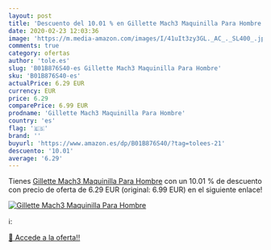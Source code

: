 ```yaml
---
layout: post
title: 'Descuento del 10.01 % en Gillette Mach3 Maquinilla Para Hombre'
date: 2020-02-23 12:03:36
image: 'https://m.media-amazon.com/images/I/41uIt3zy3GL._AC_._SL400_.jpg'
comments: true
category: ofertas
author: 'tole.es'
slug: 'B01B876S40-es Gillette Mach3 Maquinilla Para Hombre'
sku: 'B01B876S40-es'
actualPrice: 6.29 EUR
currency: EUR
price: 6.29
comparePrice: 6.99 EUR
prodname: 'Gillette Mach3 Maquinilla Para Hombre'
country: 'es'
flag: '🇪🇸'
brand: ''
buyurl: 'https://www.amazon.es/dp/B01B876S40/?tag=tolees-21'
descuento: '10.01'
average: '6.29'
---
```


Tienes [Gillette Mach3 Maquinilla Para Hombre](https://www.amazon.es/dp/B01B876S40/?tag=tolees-21) con un 10.01 % de descuento con precio de oferta de 6.29 EUR (original: 6.99 EUR) en el siguiente enlace!

[![Gillette Mach3 Maquinilla Para Hombre](https://m.media-amazon.com/images/I/41uIt3zy3GL._AC_._SL400_.jpg)](https://www.amazon.es/dp/B01B876S40/?tag=tolees-21)

ℹ️:


[🛒 Accede a la oferta!!](https://www.amazon.es/dp/B01B876S40/?tag=tolees-21)
